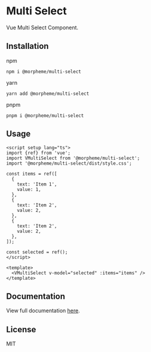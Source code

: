 # Multi Select

Vue Multi Select Component.

## Installation

npm

```
npm i @morpheme/multi-select
```

yarn

```
yarn add @morpheme/multi-select
```

pnpm

```
pnpm i @morpheme/multi-select
```

## Usage

```vue
<script setup lang="ts">
import {ref} from 'vue';
import VMultiSelect from '@morpheme/multi-select';
import '@morpheme/multi-select/dist/style.css';

const items = ref([
  {
    text: 'Item 1',
    value: 1,
  },
  {
    text: 'Item 2',
    value: 2,
  },
  {
    text: 'Item 2',
    value: 2,
  },
]);

const selected = ref();
</script>

<template>
  <VMultiSelect v-model="selected" :items="items" />
</template>
```

## Documentation

View full documentation [here](https://gits-ui.web.app/?path=/story/components-multi-select--default).

## License

MIT
